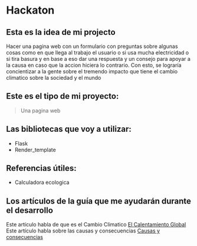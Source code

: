 # Hackaton
## Esta es la idea de mi projecto
Hacer una pagina web con un formulario con preguntas sobre algunas cosas como en que llega al trabajo el usuario o si usa mucha electricidad o si tira basura y en base a eso dar una respuesta y un consejo para apoyar a la causa en caso que la accion hiciera lo contrario.
Con esto, se lograría concientizar a la gente sobre el tremendo impacto que tiene el cambio climatico sobre la sociedad y el mundo

## Este es el tipo de mi proyecto:
> Una pagina web

## Las bibliotecas que voy a utilizar:
- Flask
- Render_template

## Referencias útiles:
- Calculadora ecologica


## Los artículos de la guía que me ayudarán durante el desarrollo
Este artículo habla de que es el Cambio Climatico [El Calentamiento Global](https://www.un.org/es/un75/climate-crisis-race-we-can-win)
Este artículo habla sobre las causas y consecuencias [Causas y consecuencias](https://www.un.org/es/climatechange/science/causes-effects-climate-change)
